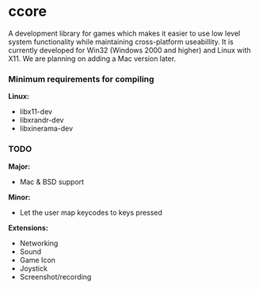 ccore
=====

A development library for games which makes it easier to use low level system functionality while maintaining cross-platform useabillity.
It is currently developed for Win32 (Windows 2000 and higher) and Linux with X11. We are planning on adding a Mac version later.

### Minimum requirements for compiling ###
**Linux:**
- libx11-dev
- libxrandr-dev
- libxinerama-dev

### TODO ###
**Major:**
- Mac & BSD support

**Minor:**
- Let the user map keycodes to keys pressed

**Extensions:**
- Networking
- Sound
- Game Icon
- Joystick
- Screenshot/recording

